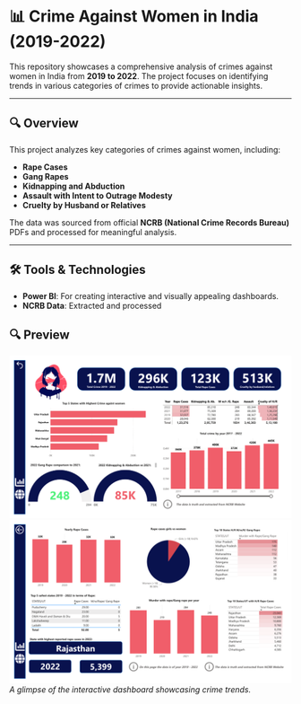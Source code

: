# 📊 Crime Against Women in India (2019-2022)  

This repository showcases a comprehensive analysis of crimes against women in India from **2019 to 2022**. The project focuses on identifying trends in various categories of crimes to provide actionable insights.  

---

## 🔍 **Overview**  
This project analyzes key categories of crimes against women, including:  
- **Rape Cases**  
- **Gang Rapes**  
- **Kidnapping and Abduction**  
- **Assault with Intent to Outrage Modesty**  
- **Cruelty by Husband or Relatives**  

The data was sourced from official **NCRB (National Crime Records Bureau)** PDFs and processed for meaningful analysis.  

---

## 🛠️ **Tools & Technologies**  
- **Power BI**: For creating interactive and visually appealing dashboards.  
- **NCRB Data**: Extracted and processed

## 🔍 Preview  
![Dashboard Preview](p1.png)  
![Dashboard Preview](p2.png)  
*A glimpse of the interactive dashboard showcasing crime trends.*


